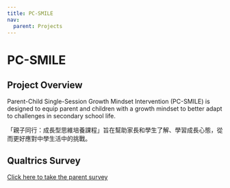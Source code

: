 ```yaml
---
title: PC-SMILE
nav:
  parent: Projects
---
```


# PC-SMILE

## Project Overview
Parent-Child Single-Session Growth Mindset Intervention (PC-SMILE) is designed to equip parent and children with a growth mindset to better adapt to challenges in secondary school life.

「親子同行：成長型思維培養課程」旨在幫助家長和學生了解、學習成長心態，從而更好應對中學生活中的挑戰。

## Qualtrics Survey
[Click here to take the parent survey](https://hkpuhealthandsocial.au1.qualtrics.com/jfe/form/SV_6flZShlGWSyv0mG)
